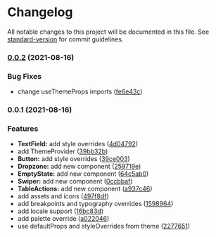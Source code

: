 # Changelog

All notable changes to this project will be documented in this file. See [standard-version](https://github.com/conventional-changelog/standard-version) for commit guidelines.

### [0.0.2](https://github.com/Elonsoft/elonkit-react/compare/v0.0.1...v0.0.2) (2021-08-16)


### Bug Fixes

* change useThemeProps imports ([fe6e43c](https://github.com/Elonsoft/elonkit-react/commit/fe6e43c482612690559a593750deb291252c0117))

### 0.0.1 (2021-08-16)


### Features

* **TextField:** add style overrides ([4d04792](https://github.com/Elonsoft/elonkit-react/commit/4d047927c43f698c1d293b181fa2f5ac82506741))
* add ThemeProvider ([39bb32b](https://github.com/Elonsoft/elonkit-react/commit/39bb32b2a7fed12774aa562ddbdf9178a7916e9b))
* **Button:** add style overrides ([39ce003](https://github.com/Elonsoft/elonkit-react/commit/39ce003c25fbb199f05db3c3499a8fc6a1c2579c))
* **Dropzone:** add new component ([259719e](https://github.com/Elonsoft/elonkit-react/commit/259719ee05fa3e21d9c604decc5724cae7284272))
* **EmptyState:** add new component ([64c5ab0](https://github.com/Elonsoft/elonkit-react/commit/64c5ab0c30ee9bad3fa8aa5b3c043737ed6c56d8))
* **Swiper:** add new component ([0ccbbaf](https://github.com/Elonsoft/elonkit-react/commit/0ccbbafa07771ffc5e763001813419cafe2fdb23))
* **TableActions:** add new component ([a937c46](https://github.com/Elonsoft/elonkit-react/commit/a937c46e32c98e72d6f1b76f7be565418f41e030))
* add assets and icons ([497f8df](https://github.com/Elonsoft/elonkit-react/commit/497f8df96d14c8edbf02928d8fb3d1c4689635ce))
* add breakpoints and typography overrides ([1598964](https://github.com/Elonsoft/elonkit-react/commit/15989649f1af9fffb474972b92338648d1231d6e))
* add locale support ([16bc83d](https://github.com/Elonsoft/elonkit-react/commit/16bc83d9659d92e1968395e192a301b75f89d59e))
* add palette override ([a022046](https://github.com/Elonsoft/elonkit-react/commit/a02204614541b82fd06a73c8c1809f913f37c30f))
* use defaultProps and styleOverrides from theme ([2277651](https://github.com/Elonsoft/elonkit-react/commit/2277651fac45d36eab7ce590107d026a798742df))
